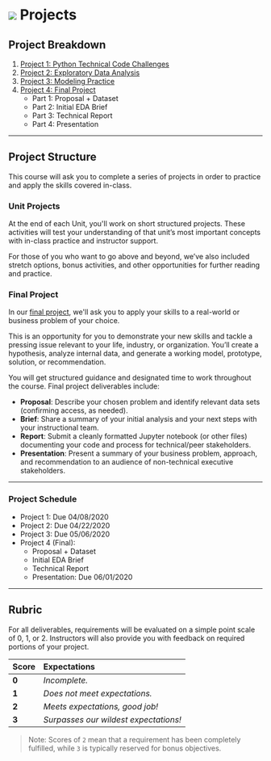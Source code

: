 # ![](https://ga-dash.s3.amazonaws.com/production/assets/logo-9f88ae6c9c3871690e33280fcf557f33.png) Projects

<a id='projects'></a>
## Project Breakdown

1. [Project 1: Python Technical Code Challenges][2-1A]
2. [Project 2: Exploratory Data Analysis][2-1B]
3. [Project 3: Modeling Practice][2-1C]
4. [Project 4: Final Project][2-1D]
    - Part 1: Proposal + Dataset
    - Part 2: Initial EDA Brief
    - Part 3: Technical Report
    - Part 4: Presentation

[2-1A]: ./project-code-challenge/
[2-1B]: ./project-eda-options/
[2-1C]: ./project-housing-data/
[2-1D]: ./project-final/

---

## Project Structure

This course will ask you to complete a series of projects in order to practice and apply the skills covered in-class.

### Unit Projects
At the end of each Unit, you'll work on short structured projects. These activities will test your understanding of that unit’s most important concepts with in-class practice and instructor support.

For those of you who want to go above and beyond, we’ve also included stretch options, bonus activities, and other opportunities for further reading and practice.


### Final Project
In our [final project](./project-final/), we'll ask you to apply your skills to a real-world or business problem of your choice.

This is an opportunity for you to demonstrate your new skills and tackle a pressing issue relevant to your life, industry, or organization. You’ll create a hypothesis, analyze internal data, and generate a working model, prototype, solution, or recommendation.

You will get structured guidance and designated time to work throughout the course. Final project deliverables include:

- **Proposal**: Describe your chosen problem and identify relevant data sets (confirming access, as needed).
- **Brief**:  Share a summary of your initial analysis and your next steps with your instructional team.
- **Report**: Submit a cleanly formatted Jupyter notebook (or other files) documenting your code and process for technical/peer stakeholders.
- **Presentation**: Present a summary of your business problem, approach, and recommendation to an audience of non-technical executive stakeholders.

---

### Project Schedule

- Project 1: Due 04/08/2020
- Project 2: Due 04/22/2020
- Project 3: Due 05/06/2020
- Project 4 (Final):
    - Proposal + Dataset
    - Initial EDA Brief
    - Technical Report
    - Presentation: Due 06/01/2020
---
## Rubric

For all deliverables, requirements will be evaluated on a simple point scale of 0, 1, or 2. Instructors will also provide you with feedback on required portions of your project.

Score | Expectations
:--- | :---
**0** | _Incomplete._
**1** | _Does not meet expectations._
**2** | _Meets expectations, good job!_
**3** | _Surpasses our wildest expectations!_

> Note: Scores of `2` mean that a requirement has been completely fulfilled, while `3` is typically reserved for bonus objectives.
